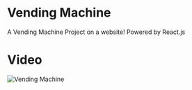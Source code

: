 # Vending Machine
A Vending Machine Project on a website! Powered by React.js
# Video

![Vending Machine](https://github.com/VAZzzz1/M-quina-de-Venda/assets/101347883/ff9b8648-1131-4318-ab38-c3963e44bdda)
